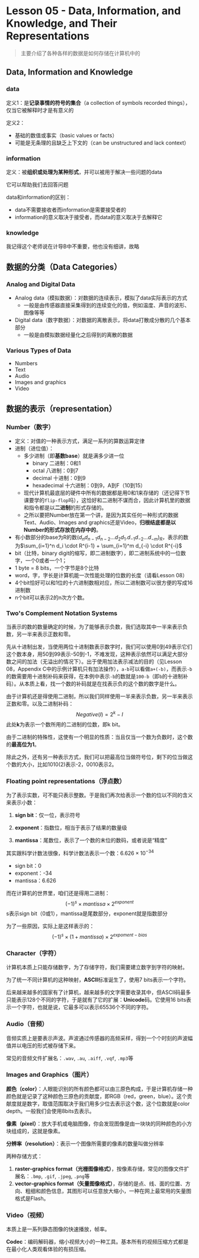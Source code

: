 # Lesson 05 - Data, Information, and Knowledge, and Their Representations

> 主要介绍了各种各样的数据是如何存储在计算机中的

## Data, Information and Knowledge

### data

定义1：是**记录事情的符号的集合**（a collection of symbols recorded things），仅当它被解释时才是有意义的

定义2：

- 基础的数值或事实（basic values or facts）
- 可能是无条理的且缺乏上下文的（can be unstructured and lack context）

### information

定义：被**组织或处理为某种形式**，并可以被用于解决一些问题的data

它可以帮助我们去回答问题

data和information的区别：

- data不需要接收者而information是需要接受者的
- information的意义取决于接受者，而data的意义取决于去解释它

### knowledge

我记得这个老师说在计导B中不重要，他也没有细讲，故略



## 数据的分类（Data Categories）

### Analog and Digital Data

- Analog data（模拟数据）：对数据的连续表示，模拟了data实际表示的方式
  - 一般是由传感器直接采集得到的连续变化的值，例如温度、声音的波形、图像等等
- Digital data（数字数据）：对数据的离散表示，将data打散成分散的几个基本部分
  - 一般是由模拟数据经量化之后得到的离散的数据

### Various Types of Data

- Numbers
- Text
- Audio
- Images and graphics
- Video



## 数据的表示（representation）

### Number（数字）

- 定义：对值的一种表示方式，满足一系列的算数运算定律
- 进制（进位值）：
  - 多少进制（即**基数base**）就是满多少进一位
    - binary 二进制：0和1
    - octal 八进制：0到7
    - decimal 十进制：0到9
    - hexadecimal 十六进制：0到9，A到F（10到15）
  - 现代计算机最底层的硬件中所有的数据都是用0和1来存储的（还记得下节课要学的`flip-flop`吗），这恰好和二进制不谋而合，因此计算机里的数据和指令都是以**二进制**的形式存储的。
  - 之所以要把Number放在第一个讲，是因为其实任何一种形式的数据Text、Audio、Images and graphics还是Video，**归根结底都是以Number的形式存放在内存中的**。
- 有小数部分的base为R的数$(d_nd_{n-1}d_{n-2}...d_2d_1.d_{-1}d_{-2}...d_{-m})_R$，表示的数为$\sum_{i=1}^n d_i \cdot R^{i-1} + \sum_{i=1}^m d_{-i} \cdot R^{-i}$
- bit（比特，binary digit的缩写，即二进制数字），即二进制系统中的一位数字，一个0或者一个1；
- 1 byte = 8 bits，一个字节是8个比特
- word，字，字长是计算机能一次性能处理的位数的长度（请看Lesson 08）
- 4个bit恰好可以和1位的十六进制数相对应，所以二进制数可以很方便的写成16进制数
- n个bit可以表示2的n次方个数。



### Two's Complement Notation Systems

当表示的数的数量确定的时候，为了能够表示负数，我们选取其中一半来表示负数，另一半来表示正数和零。

先从十进制出发，当使用两位十进制数表示数字时，我们可以使用0到49表示它们这个数本身，用50到99表示-50到-1，不难发现，这种表示依然可以满足大部分数之间的加法（无溢出的情况下）。出于使用加法表示减法的目的（见Lesson 08，Appendix C中的示例计算机只有加法操作），`a-b`可以看做`a+(-b)`，而表示`-b`的数需要用十进制补码来获得，在本例中表示`-b`的数就是`100-b`（即`b`的十进制补码）。从本质上看，找一个数的补码就是在找表示负的这个数的数字是什么。

由于计算机还是得使用二进制，所以我们同样使用一半来表示负数，另一半来表示正数和零。以及二进制补码：
$$
Negative(I) = 2^k - I
$$
此处**k**为表示一个数所用的二进制的位数，即k bit。

由于二进制的特殊性，这使有一个明显的性质：当且仅当一个数为负数时，这个数的**最高位为1**。

除此之外，还有另一种表示方式，我们可以把最高位当做符号位，剩下的位当做这个数的大小，比如1010(2)表示-2，0010表示2。



### Floating point representations（浮点数）

为了表示实数，可不能只表示整数。于是我们再次给表示一个数的位以不同的含义来表示小数：

1. **sign bit**：仅一位，表示符号

2. **exponent**：指数位，相当于表示了结果的数量级

3. **mantissa**：尾数位，表示了一个数的末位的数码，或者说是“精度”

其实跟科学计数法很像，科学计数法表示一个数：$6.626 \times 10^{-34}$

- sign bit：0
- exponent：-34
- mantissa：6.626

而在计算机的世界里，咱们还是得用二进制：
$$
(-1)^s \times mantissa \times 2^{exponent}
$$
s表示sign bit（0或1），mantissa是尾数部分，exponent就是指数部分

为了一些原因，实际上是这样表示的：
$$
(-1)^s \times (1 + mantissa) \times 2^{expoment-bias}
$$


### Character（字符）

计算机本质上只能存储数字，为了存储字符，我们需要建立数字到字符的映射。

为了统一不同计算机的这种映射，**ASCII**标准诞生了，使用7 bits表示一个字符。

后来越来越多的国家有了计算机，越来越多的文字需要收录其中，但ASCII码最多只能表示128个不同的字符，于是就有了它的扩展：**Unicode**码。它使用16 bits表示一个字符，也就是说，它最多可以表示65536个不同的字符。



### Audio（音频）

音频实质上是要表示声波。声波通过传感器的高频采样，得到一个个时刻的声波幅值并以电压的形式被存储下来。

常见的音频文件扩展名：`.wav`, `.au`, `.aiff`, `.vqf`, `.mp3`等



### Images and Graphics（图片）

**颜色（color）**：人眼能识别的所有颜色都可以由三原色构成，于是计算机存储一种颜色就是记录了这种颜色三原色的贡献度，即RGB（red，green，blue）。这个贡献度就是数字，取值范围取决于我们用多少位去表示这个数，这个位数就是color depth。一般我们会使用8bits去表示。

**像素（pixel）**：放大手机或电脑图像，你会发现图像是由一块块的同种颜色的小方块组成的，这就是像素。

**分辨率（resolution）**：表示一个图像所需要的像素的数量叫做分辨率

两种存储方式：

1. **raster-graphics format（光栅图像格式）**，按像素存储，常见的图像文件扩展名：`.bmp`, `.gif`, `.jpeg`, `.png`等
2. **vector-graphics format（矢量图像格式）**，存储的是点、线、面的位置、方向、粗细和颜色信息，其图形可以任意放大缩小，一种在网上最常用的矢量图格式是Flash。



### Video（视频）

本质上是一系列静态图像的快速播放，帧率。

**Codec**：编码解码器，缩小视频大小的一种工具。基本所有的视频压缩方式都是在最小化人类观看体验的有损压缩。
